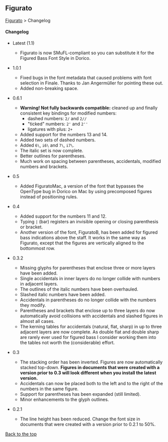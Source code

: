 ## Figurato

[Figurato](../README.md) > Changelog  

#### Changelog

- Latest (1.1)
    - Figurato is now SMuFL-compliant so you can substitute it for the Figured Bass Font Style in Dorico.
- 1.0.1
    - Fixed bugs in the font metadata that caused problems with font selection in Finale. Thanks to Jan Angermüller for pointing these out.
    - Added non-breaking space.
- 0.6.1
    - **Warning! Not fully backwards compatible:** cleaned up and finally consistent key bindings for modified numbers:
        - dashed numbers: `2/` and `2//`
        - "ticked" numbers: `2'` and `2''`
        - ligatures with plus: `2+`
    - Added support for the numbers 13 and 14.
    - Added two sets of dashed numbers.
    - Added `6\`, `i6\` and `7\`, `i7\`.
    - The italic set is now complete.
    - Better outlines for parentheses.
    - Much work on spacing between parentheses, accidentals, modified numbers and brackets.
- 0.5
    - Added FiguratoMac, a version of the font that bypasses the OpenType bug in Dorico on Mac by using precomposed figures instead of positioning rules.
- 0.4
    - Added support for the numbers 11 and 12.
    - Typing `|` (bar) registers an invisible opening or closing parenthesis or bracket.
    - Another version of the font, FiguratoB, has been added for figured bass indications above the staff. It works in the same way as Figurato, except that the figures are vertically aligned to the bottommost row.
- 0.3.2
    - Missing glyphs for parentheses that enclose three or more layers have been added.
    - Single accidentals in inner layers do no longer collide with numbers in adjacent layers.
    - The outlines of the italic numbers have been overhauled.
    - Slashed italic numbers have been added.
    - Accidentals in parentheses do no longer collide with the numbers they modify.
    - Parentheses and brackets that enclose up to three layers do now automatically avoid collisions with accidentals and slashed figures in almost all cases.
    - The kerning tables for accidentals (natural, flat, sharp) in up to three adjacent layers are now complete. As double flat and double sharp are rarely ever used for figured bass I consider working them into the tables not worth the (considerable) effort.
- 0.3
    - The stacking order has been inverted. Figures are now automatically stacked top-down. **Figures in documents that were created with a version prior to 0.3 will look different when you install the latest version.**
    - Accidentals can now be placed both to the left and to the right of the numbers in the same figure.
    - Support for parentheses has been expanded (still limited).
    - Minor enhancements to the glyph outlines.

- 0.2.1
    - The line height has been reduced. Change the font size in documents that were created with a version prior to 0.2.1 to 50%.  

[Back to the top](changelog.md#figurato)

